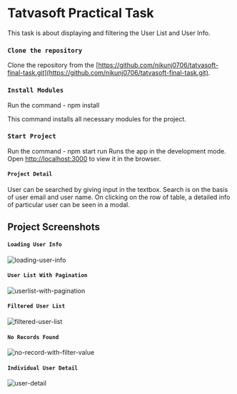 # Tatvasoft Practical Task

This task is about displaying and filtering the User List and User Info. 

### `Clone the repository`

Clone the repository from the [https://github.com/nikunj0706/tatvasoft-final-task.git](https://github.com/nikunj0706/tatvasoft-final-task.git).

### `Install Modules`

Run the command -  npm install

This command installs all necessary modules for the project.

### `Start Project`

Run the command -  npm start run
Runs the app in the development mode.\
Open [http://localhost:3000](http://localhost:3000) to view it in the browser.

#### `Project Detail`

User can be searched by giving input in the textbox.
Search is on the basis of user email and user name.
On clicking on the row of table, a detailed info of particular user can be seen in a modal.

## Project Screenshots

#### `Loading User Info`
![loading-user-info](https://user-images.githubusercontent.com/40098026/105997940-2714b800-60d2-11eb-9d5c-ae5a96a80ec9.png)

#### `User List With Pagination`
![userlist-with-pagination](https://user-images.githubusercontent.com/40098026/105998126-51ff0c00-60d2-11eb-93a5-5e4773026f4d.png)

#### `Filtered User List`
![filtered-user-list](https://user-images.githubusercontent.com/40098026/105998184-63481880-60d2-11eb-89a8-c8f421e04718.png)

#### `No Records Found`
![no-record-with-filter-value](https://user-images.githubusercontent.com/40098026/105998267-7529bb80-60d2-11eb-9363-f50224abe2b1.png)

#### `Individual User Detail`
![user-detail](https://user-images.githubusercontent.com/40098026/105998336-85da3180-60d2-11eb-9008-3edf95ef650a.png)
